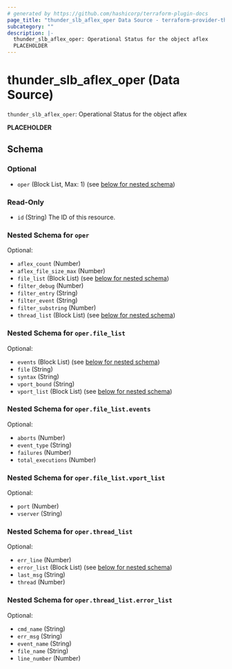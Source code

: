 ```yaml
---
# generated by https://github.com/hashicorp/terraform-plugin-docs
page_title: "thunder_slb_aflex_oper Data Source - terraform-provider-thunder"
subcategory: ""
description: |-
  thunder_slb_aflex_oper: Operational Status for the object aflex
  PLACEHOLDER
---
```


# thunder_slb_aflex_oper (Data Source)

`thunder_slb_aflex_oper`: Operational Status for the object aflex

__PLACEHOLDER__



<!-- schema generated by tfplugindocs -->
## Schema

### Optional

- `oper` (Block List, Max: 1) (see [below for nested schema](#nestedblock--oper))

### Read-Only

- `id` (String) The ID of this resource.

<a id="nestedblock--oper"></a>
### Nested Schema for `oper`

Optional:

- `aflex_count` (Number)
- `aflex_file_size_max` (Number)
- `file_list` (Block List) (see [below for nested schema](#nestedblock--oper--file_list))
- `filter_debug` (Number)
- `filter_entry` (String)
- `filter_event` (String)
- `filter_substring` (Number)
- `thread_list` (Block List) (see [below for nested schema](#nestedblock--oper--thread_list))

<a id="nestedblock--oper--file_list"></a>
### Nested Schema for `oper.file_list`

Optional:

- `events` (Block List) (see [below for nested schema](#nestedblock--oper--file_list--events))
- `file` (String)
- `syntax` (String)
- `vport_bound` (String)
- `vport_list` (Block List) (see [below for nested schema](#nestedblock--oper--file_list--vport_list))

<a id="nestedblock--oper--file_list--events"></a>
### Nested Schema for `oper.file_list.events`

Optional:

- `aborts` (Number)
- `event_type` (String)
- `failures` (Number)
- `total_executions` (Number)


<a id="nestedblock--oper--file_list--vport_list"></a>
### Nested Schema for `oper.file_list.vport_list`

Optional:

- `port` (Number)
- `vserver` (String)



<a id="nestedblock--oper--thread_list"></a>
### Nested Schema for `oper.thread_list`

Optional:

- `err_line` (Number)
- `error_list` (Block List) (see [below for nested schema](#nestedblock--oper--thread_list--error_list))
- `last_msg` (String)
- `thread` (Number)

<a id="nestedblock--oper--thread_list--error_list"></a>
### Nested Schema for `oper.thread_list.error_list`

Optional:

- `cmd_name` (String)
- `err_msg` (String)
- `event_name` (String)
- `file_name` (String)
- `line_number` (Number)


